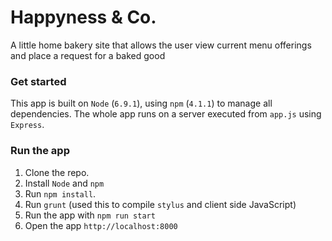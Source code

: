 # Happyness & Co.

A little home bakery site that allows the user view current menu offerings and place a request for a baked good

### Get started

This app is built on `Node` (`6.9.1`), using `npm` (`4.1.1`) to manage all dependencies. The whole app runs on a server executed from `app.js` using `Express`.

### Run the app

1. Clone the repo.
2. Install `Node` and `npm`
3. Run `npm install`.
4. Run `grunt` (used this to compile `stylus` and client side JavaScript)
5. Run the app with `npm run start`
6. Open the app `http://localhost:8000`
